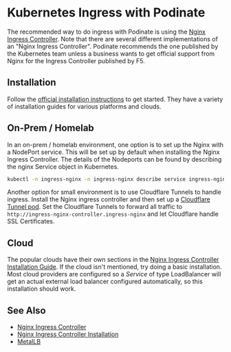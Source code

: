 # Kubernetes Ingress with Podinate

The recommended way to do ingress with Podinate is using the [Nginx Ingress Controller](https://kubernetes.github.io/ingress-nginx/). Note that there are several different implementations of an "Nginx Ingress Controller". Podinate recommends the one published by the Kubernetes team unless a business wants to get official support from Nginx for the Ingress Controller published by F5. 

## Installation 
Follow the [official installation instructions](https://kubernetes.github.io/ingress-nginx/deploy/) to get started. They have a variety of installation guides for various platforms and clouds. 

## On-Prem / Homelab
In an on-prem / homelab environment, one option is to set up the Nginx with a NodePort service. This will be set up by default when installing the Nginx Ingress Controller. The details of the Nodeports can be found by describing the nginx Service object in Kubernetes.
```bash
kubectl -n ingress-nginx -n ingress-nginx describe service ingress-nginx-controller
```
Another option for small environment is to use Cloudflare Tunnels to handle ingress. Install the Nginx ingress controller and then set up a [Cloudflare Tunnel pod](../packages/available-packages/cloudflare-tunnel). Set the Cloudflare Tunnels to forward all traffic to `http://ingress-nginx-controller.ingress-nginx` and let Cloudflare handle SSL Certificates. 

## Cloud
The popular clouds have their own sections in the [Nginx Ingress Controller Installation Guide](https://kubernetes.github.io/ingress-nginx/deploy/). If the cloud isn't mentioned, try doing a basic installation. Most cloud providers are configured so a *Service* of type LoadBalancer will get an actual external load balancer configured automatically, so this installation should work. 


## See Also
- [Nginx Ingress Controller](https://kubernetes.github.io/ingress-nginx/)
- [Nginx Ingress Controller Installation](https://kubernetes.github.io/ingress-nginx/deploy/)
- [MetalLB](https://metallb.io/)